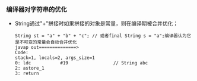 ### 编译器对字符串的优化

* String通过"+"拼接时如果拼接的对象是常量，则在编译期被合并优化；
  ```
  String st = "a" + "b" + "c"; // 或者final String s = "a";编译器认为它是不可变的常量会自动合并优化
  javap out==============>
  Code:
  stack=1, locals=2, args_size=1
  0: ldc           #19                 // String abc
  2: astore_1
  3: return
  ```



